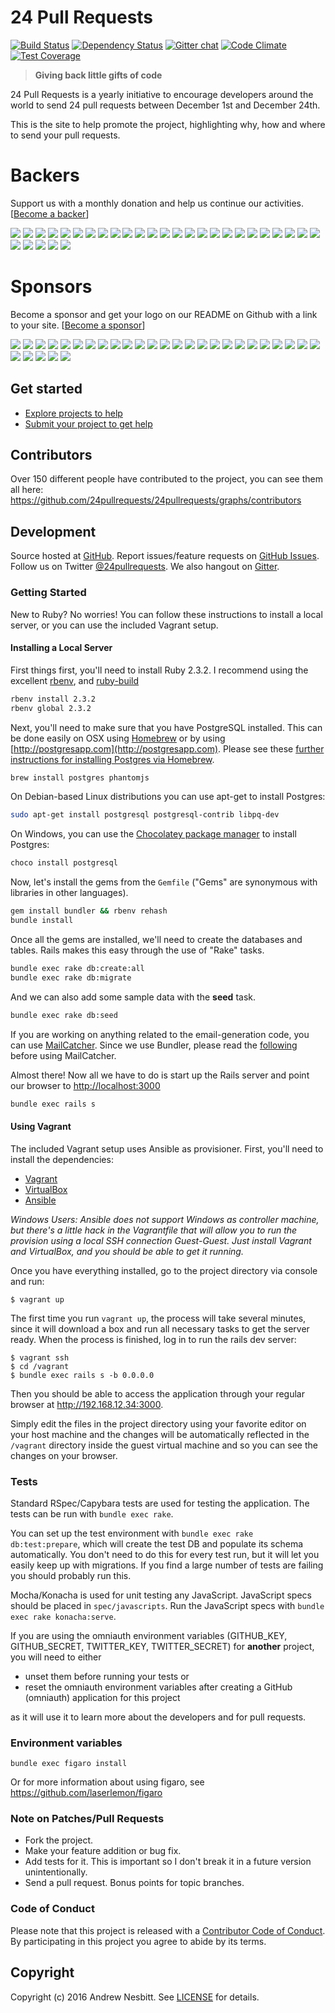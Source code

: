 # 24 Pull Requests

[![Build Status](https://travis-ci.org/24pullrequests/24pullrequests.svg?branch=master)](https://travis-ci.org/24pullrequests/24pullrequests)
[![Dependency Status](https://img.shields.io/gemnasium/24pullrequests/24pullrequests.svg?style=flat)](https://gemnasium.com/24pullrequests/24pullrequests)
[![Gitter chat](https://img.shields.io/badge/gitter-24pullrequests-brightgreen.svg?style=flat)](https://gitter.im/24pullrequests/24pullrequests)
[![Code Climate](https://img.shields.io/codeclimate/github/24pullrequests/24pullrequests.svg?style=flat)](https://codeclimate.com/github/24pullrequests/24pullrequests)
[![Test Coverage](https://img.shields.io/codeclimate/coverage/github/24pullrequests/24pullrequests.svg?style=flat)](https://codeclimate.com/github/24pullrequests/24pullrequests)

> **Giving back little gifts of code**

24 Pull Requests is a yearly initiative to encourage developers around the world to send 24 pull requests between December 1st and December 24th.

This is the site to help promote the project, highlighting why, how and where to send your pull requests.



# Backers

Support us with a monthly donation and help us continue our activities. [[Become a backer](https://opencollective.com/24pullrequests#backer)]

<a href="https://opencollective.com/24pullrequests/backer/0/website" target="_blank"><img src="https://opencollective.com/24pullrequests/backer/0/avatar.svg"></a>
<a href="https://opencollective.com/24pullrequests/backer/1/website" target="_blank"><img src="https://opencollective.com/24pullrequests/backer/1/avatar.svg"></a>
<a href="https://opencollective.com/24pullrequests/backer/2/website" target="_blank"><img src="https://opencollective.com/24pullrequests/backer/2/avatar.svg"></a>
<a href="https://opencollective.com/24pullrequests/backer/3/website" target="_blank"><img src="https://opencollective.com/24pullrequests/backer/3/avatar.svg"></a>
<a href="https://opencollective.com/24pullrequests/backer/4/website" target="_blank"><img src="https://opencollective.com/24pullrequests/backer/4/avatar.svg"></a>
<a href="https://opencollective.com/24pullrequests/backer/5/website" target="_blank"><img src="https://opencollective.com/24pullrequests/backer/5/avatar.svg"></a>
<a href="https://opencollective.com/24pullrequests/backer/6/website" target="_blank"><img src="https://opencollective.com/24pullrequests/backer/6/avatar.svg"></a>
<a href="https://opencollective.com/24pullrequests/backer/7/website" target="_blank"><img src="https://opencollective.com/24pullrequests/backer/7/avatar.svg"></a>
<a href="https://opencollective.com/24pullrequests/backer/8/website" target="_blank"><img src="https://opencollective.com/24pullrequests/backer/8/avatar.svg"></a>
<a href="https://opencollective.com/24pullrequests/backer/9/website" target="_blank"><img src="https://opencollective.com/24pullrequests/backer/9/avatar.svg"></a>
<a href="https://opencollective.com/24pullrequests/backer/10/website" target="_blank"><img src="https://opencollective.com/24pullrequests/backer/10/avatar.svg"></a>
<a href="https://opencollective.com/24pullrequests/backer/11/website" target="_blank"><img src="https://opencollective.com/24pullrequests/backer/11/avatar.svg"></a>
<a href="https://opencollective.com/24pullrequests/backer/12/website" target="_blank"><img src="https://opencollective.com/24pullrequests/backer/12/avatar.svg"></a>
<a href="https://opencollective.com/24pullrequests/backer/13/website" target="_blank"><img src="https://opencollective.com/24pullrequests/backer/13/avatar.svg"></a>
<a href="https://opencollective.com/24pullrequests/backer/14/website" target="_blank"><img src="https://opencollective.com/24pullrequests/backer/14/avatar.svg"></a>
<a href="https://opencollective.com/24pullrequests/backer/15/website" target="_blank"><img src="https://opencollective.com/24pullrequests/backer/15/avatar.svg"></a>
<a href="https://opencollective.com/24pullrequests/backer/16/website" target="_blank"><img src="https://opencollective.com/24pullrequests/backer/16/avatar.svg"></a>
<a href="https://opencollective.com/24pullrequests/backer/17/website" target="_blank"><img src="https://opencollective.com/24pullrequests/backer/17/avatar.svg"></a>
<a href="https://opencollective.com/24pullrequests/backer/18/website" target="_blank"><img src="https://opencollective.com/24pullrequests/backer/18/avatar.svg"></a>
<a href="https://opencollective.com/24pullrequests/backer/19/website" target="_blank"><img src="https://opencollective.com/24pullrequests/backer/19/avatar.svg"></a>
<a href="https://opencollective.com/24pullrequests/backer/20/website" target="_blank"><img src="https://opencollective.com/24pullrequests/backer/20/avatar.svg"></a>
<a href="https://opencollective.com/24pullrequests/backer/21/website" target="_blank"><img src="https://opencollective.com/24pullrequests/backer/21/avatar.svg"></a>
<a href="https://opencollective.com/24pullrequests/backer/22/website" target="_blank"><img src="https://opencollective.com/24pullrequests/backer/22/avatar.svg"></a>
<a href="https://opencollective.com/24pullrequests/backer/23/website" target="_blank"><img src="https://opencollective.com/24pullrequests/backer/23/avatar.svg"></a>
<a href="https://opencollective.com/24pullrequests/backer/24/website" target="_blank"><img src="https://opencollective.com/24pullrequests/backer/24/avatar.svg"></a>
<a href="https://opencollective.com/24pullrequests/backer/25/website" target="_blank"><img src="https://opencollective.com/24pullrequests/backer/25/avatar.svg"></a>
<a href="https://opencollective.com/24pullrequests/backer/26/website" target="_blank"><img src="https://opencollective.com/24pullrequests/backer/26/avatar.svg"></a>
<a href="https://opencollective.com/24pullrequests/backer/27/website" target="_blank"><img src="https://opencollective.com/24pullrequests/backer/27/avatar.svg"></a>
<a href="https://opencollective.com/24pullrequests/backer/28/website" target="_blank"><img src="https://opencollective.com/24pullrequests/backer/28/avatar.svg"></a>
<a href="https://opencollective.com/24pullrequests/backer/29/website" target="_blank"><img src="https://opencollective.com/24pullrequests/backer/29/avatar.svg"></a>


# Sponsors

Become a sponsor and get your logo on our README on Github with a link to your site. [[Become a sponsor](https://opencollective.com/24pullrequests#sponsor)]

<a href="https://opencollective.com/24pullrequests/sponsor/0/website" target="_blank"><img src="https://opencollective.com/24pullrequests/sponsor/0/avatar.svg"></a>
<a href="https://opencollective.com/24pullrequests/sponsor/1/website" target="_blank"><img src="https://opencollective.com/24pullrequests/sponsor/1/avatar.svg"></a>
<a href="https://opencollective.com/24pullrequests/sponsor/2/website" target="_blank"><img src="https://opencollective.com/24pullrequests/sponsor/2/avatar.svg"></a>
<a href="https://opencollective.com/24pullrequests/sponsor/3/website" target="_blank"><img src="https://opencollective.com/24pullrequests/sponsor/3/avatar.svg"></a>
<a href="https://opencollective.com/24pullrequests/sponsor/4/website" target="_blank"><img src="https://opencollective.com/24pullrequests/sponsor/4/avatar.svg"></a>
<a href="https://opencollective.com/24pullrequests/sponsor/5/website" target="_blank"><img src="https://opencollective.com/24pullrequests/sponsor/5/avatar.svg"></a>
<a href="https://opencollective.com/24pullrequests/sponsor/6/website" target="_blank"><img src="https://opencollective.com/24pullrequests/sponsor/6/avatar.svg"></a>
<a href="https://opencollective.com/24pullrequests/sponsor/7/website" target="_blank"><img src="https://opencollective.com/24pullrequests/sponsor/7/avatar.svg"></a>
<a href="https://opencollective.com/24pullrequests/sponsor/8/website" target="_blank"><img src="https://opencollective.com/24pullrequests/sponsor/8/avatar.svg"></a>
<a href="https://opencollective.com/24pullrequests/sponsor/9/website" target="_blank"><img src="https://opencollective.com/24pullrequests/sponsor/9/avatar.svg"></a>
<a href="https://opencollective.com/24pullrequests/sponsor/10/website" target="_blank"><img src="https://opencollective.com/24pullrequests/sponsor/10/avatar.svg"></a>
<a href="https://opencollective.com/24pullrequests/sponsor/11/website" target="_blank"><img src="https://opencollective.com/24pullrequests/sponsor/11/avatar.svg"></a>
<a href="https://opencollective.com/24pullrequests/sponsor/12/website" target="_blank"><img src="https://opencollective.com/24pullrequests/sponsor/12/avatar.svg"></a>
<a href="https://opencollective.com/24pullrequests/sponsor/13/website" target="_blank"><img src="https://opencollective.com/24pullrequests/sponsor/13/avatar.svg"></a>
<a href="https://opencollective.com/24pullrequests/sponsor/14/website" target="_blank"><img src="https://opencollective.com/24pullrequests/sponsor/14/avatar.svg"></a>
<a href="https://opencollective.com/24pullrequests/sponsor/15/website" target="_blank"><img src="https://opencollective.com/24pullrequests/sponsor/15/avatar.svg"></a>
<a href="https://opencollective.com/24pullrequests/sponsor/16/website" target="_blank"><img src="https://opencollective.com/24pullrequests/sponsor/16/avatar.svg"></a>
<a href="https://opencollective.com/24pullrequests/sponsor/17/website" target="_blank"><img src="https://opencollective.com/24pullrequests/sponsor/17/avatar.svg"></a>
<a href="https://opencollective.com/24pullrequests/sponsor/18/website" target="_blank"><img src="https://opencollective.com/24pullrequests/sponsor/18/avatar.svg"></a>
<a href="https://opencollective.com/24pullrequests/sponsor/19/website" target="_blank"><img src="https://opencollective.com/24pullrequests/sponsor/19/avatar.svg"></a>
<a href="https://opencollective.com/24pullrequests/sponsor/20/website" target="_blank"><img src="https://opencollective.com/24pullrequests/sponsor/20/avatar.svg"></a>
<a href="https://opencollective.com/24pullrequests/sponsor/21/website" target="_blank"><img src="https://opencollective.com/24pullrequests/sponsor/21/avatar.svg"></a>
<a href="https://opencollective.com/24pullrequests/sponsor/22/website" target="_blank"><img src="https://opencollective.com/24pullrequests/sponsor/22/avatar.svg"></a>
<a href="https://opencollective.com/24pullrequests/sponsor/23/website" target="_blank"><img src="https://opencollective.com/24pullrequests/sponsor/23/avatar.svg"></a>
<a href="https://opencollective.com/24pullrequests/sponsor/24/website" target="_blank"><img src="https://opencollective.com/24pullrequests/sponsor/24/avatar.svg"></a>
<a href="https://opencollective.com/24pullrequests/sponsor/25/website" target="_blank"><img src="https://opencollective.com/24pullrequests/sponsor/25/avatar.svg"></a>
<a href="https://opencollective.com/24pullrequests/sponsor/26/website" target="_blank"><img src="https://opencollective.com/24pullrequests/sponsor/26/avatar.svg"></a>
<a href="https://opencollective.com/24pullrequests/sponsor/27/website" target="_blank"><img src="https://opencollective.com/24pullrequests/sponsor/27/avatar.svg"></a>
<a href="https://opencollective.com/24pullrequests/sponsor/28/website" target="_blank"><img src="https://opencollective.com/24pullrequests/sponsor/28/avatar.svg"></a>
<a href="https://opencollective.com/24pullrequests/sponsor/29/website" target="_blank"><img src="https://opencollective.com/24pullrequests/sponsor/29/avatar.svg"></a>


## Get started

* [Explore projects to help](http://24pullrequests.com/projects)
* [Submit your project to get help](http://24pullrequests.com/projects/new)

## Contributors

Over 150 different people have contributed to the project, you can see them all here: https://github.com/24pullrequests/24pullrequests/graphs/contributors

## Development

Source hosted at [GitHub](https://github.com/24pullrequests/24pullrequests).
Report issues/feature requests on [GitHub Issues](https://github.com/24pullrequests/24pullrequests/issues). Follow us on Twitter [@24pullrequests](https://twitter.com/24pullrequests). We also hangout on [Gitter](https://gitter.im/24pullrequests/24pullrequests).

### Getting Started

New to Ruby? No worries! You can follow these instructions to install a local server, or you can use the included Vagrant setup.

#### Installing a Local Server

First things first, you'll need to install Ruby 2.3.2. I recommend using the excellent [rbenv](https://github.com/rbenv/rbenv),
and [ruby-build](https://github.com/rbenv/ruby-build)

```bash
rbenv install 2.3.2
rbenv global 2.3.2
```

Next, you'll need to make sure that you have PostgreSQL installed. This can be
done easily on OSX using [Homebrew](http://mxcl.github.io/homebrew/) or by using [http://postgresapp.com](http://postgresapp.com). Please see these [further instructions for installing Postgres via Homebrew](http://www.mikeball.us/blog/setting-up-postgres-with-homebrew/).

```bash
brew install postgres phantomjs
```

On Debian-based Linux distributions you can use apt-get to install Postgres:

```bash
sudo apt-get install postgresql postgresql-contrib libpq-dev
```

On Windows, you can use the [Chocolatey package manager](http://chocolatey.org/) to install Postgres:

```bash
choco install postgresql
```

Now, let's install the gems from the `Gemfile` ("Gems" are synonymous with libraries in other
languages).

```bash
gem install bundler && rbenv rehash
bundle install
```

Once all the gems are installed, we'll need to create the databases and
tables. Rails makes this easy through the use of "Rake" tasks.

```bash
bundle exec rake db:create:all
bundle exec rake db:migrate
```

And we can also add some sample data with the **seed** task.

```bash
bundle exec rake db:seed
```

If you are working on anything related to the email-generation code, you can use [MailCatcher](https://github.com/sj26/mailcatcher).
Since we use Bundler, please read the [following](https://github.com/sj26/mailcatcher#bundler) before using MailCatcher.

Almost there! Now all we have to do is start up the Rails server and point
our browser to <http://localhost:3000>

```bash
bundle exec rails s
```
#### Using Vagrant

The included Vagrant setup uses Ansible as provisioner. First, you'll need to install the dependencies:

 * [Vagrant](https://www.vagrantup.com/downloads.html)
 * [VirtualBox](https://www.virtualbox.org/wiki/Downloads)
 * [Ansible](http://docs.ansible.com/intro_installation.html)

_Windows Users: Ansible does not support Windows as controller machine, but there's a little hack in the Vagrantfile that will allow you to run the provision using a local
SSH connection Guest-Guest. Just install Vagrant and VirtualBox, and you should be able to get it running._

Once you have everything installed, go to the project directory via console and run:

    $ vagrant up

The first time you run `vagrant up`, the process will take several minutes, since it will download a box and run all necessary tasks to get the server ready. When the process
is finished, log in to run the rails dev server:

    $ vagrant ssh
    $ cd /vagrant
    $ bundle exec rails s -b 0.0.0.0

Then you should be able to access the application through your regular browser at http://192.168.12.34:3000.

Simply edit the files in the project directory using your favorite editor on your host machine and the changes will be automatically reflected in the `/vagrant` directory inside the guest virtual machine and so you can see the changes on your browser.

### Tests

Standard RSpec/Capybara tests are used for testing the application. The tests can be run with `bundle exec rake`.

You can set up the test environment with `bundle exec rake db:test:prepare`, which will create the test DB and populate its schema automatically. You don't need to do this for every test run, but it will let you easily keep up with migrations. If you find a large number of tests are failing you should probably run this.

Mocha/Konacha is used for unit testing any JavaScript. JavaScript specs
should be placed in `spec/javascripts`. Run the JavaScript specs with
`bundle exec rake konacha:serve`.

If you are using the omniauth environment variables
(GITHUB_KEY, GITHUB_SECRET, TWITTER_KEY, TWITTER_SECRET)
for **another** project, you will need to either
 * unset them before running your tests or
 * reset the omniauth environment variables after creating a GitHub (omniauth) application for this project

as it will use it to learn more about the developers and for pull requests.

### Environment variables

`bundle exec figaro install`

Or for more information about using figaro, see https://github.com/laserlemon/figaro

### Note on Patches/Pull Requests

 * Fork the project.
 * Make your feature addition or bug fix.
 * Add tests for it. This is important so I don't break it in a future version unintentionally.
 * Send a pull request. Bonus points for topic branches.

### Code of Conduct

Please note that this project is released with a [Contributor Code of Conduct](CODE_OF_CONDUCT.md). By participating in this project you agree to abide by its terms.

## Copyright

Copyright (c) 2016 Andrew Nesbitt. See [LICENSE](https://github.com/24pullrequests/24pullrequests/blob/master/LICENSE) for details.
